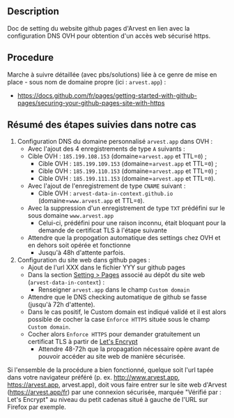 ## Description
Doc de setting du website github pages d'Arvest en lien avec la configuration DNS OVH pour obtention d'un accès web sécurisé https.

## Procedure

Marche à suivre détaillée (avec pbs/solutions) liée à ce genre de mise en place - sous nom de domaine propre (ici : `arvest.app`) :
- https://docs.github.com/fr/pages/getting-started-with-github-pages/securing-your-github-pages-site-with-https

## Résumé des étapes suivies dans notre cas

1. Configuration DNS du domaine personnalisé `arvest.app` dans OVH :
    - Avec l'ajout des 4 enregistrements de type `A` suivants :
    - Cible OVH : `185.199.108.153` (domaine=`arvest.app` et TTL=`0`) ;
      - Cible OVH : `185.199.109.153` (domaine=`arvest.app` et TTL=`0`) ;
      - Cible OVH : `185.199.110.153` (domaine=`arvest.app` et TTL=`0`) ;
      - Cible OVH : `185.199.111.153` (domaine=`arvest.app` et TTL=`0`).
    - Avec l'ajout de l'enregistrement de type `CNAME` suivant :
      - Cible OVH : `arvest-data-in-context.github.io` (domaine=`www.arvest.app` et TTL=`0`).
    - Avec la suppression d'un enregistrement de type `TXT` prédéfini sur le sous domaine `www.arvest.app`
      - Celui-ci, prédéfini pour une raison inconnu, était bloquant pour la demande de certificat TLS à l'étape suivante
    - Attendre que la propogation automatique des settings chez OVH et en dehors soit opérée et fonctionne
      - Jusqu'à 48h d'attente parfois. 
2. Configuration du site web dans github pages :
    - Ajout de l'url XXX dans le fichier YYY sur github pages
    - Dans la section [Setting > Pages](https://github.com/arvest-data-in-context/arvest-pages-website/settings/pages) associé au dépôt du site web (`arvest-data-in-context`) :
        - Renseigner `arvest.app` dans le champ `Custom domain`
    - Attendre que le DNS checking automatique de github se fasse (jusqu'à 72h d'attente).
    - Dans le cas positif, le Custom domain est indiqué validé et il est alors possible de cocher la case `Enforce HTTPS` située sous le champ `Custom domain`.
    - Cocher alors `Enforce HTTPS` pour demander gratuitement un certificat TLS à partir de [Let's Encrypt](https://letsencrypt.org/about/)
        - Attendre 48-72h que la propagation nécessaire opère avant de pouvoir accéder au site web de manière sécurisée. 

Si l'ensemble de la procédure a bien fonctionné, quelque soit l'url tapée dans votre navigateur préféré (p. ex. http://www.arvest.app, https://arvest.app, arvest.app), doit vous faire entrer sur le site web d'Arvest (https://arvest.app/fr) par une connexion sécurisée, marquée "Vérifié par : Let's Encrypt" au niveau du petit cadenas situé à gauche de l'URL sur Firefox par exemple.
